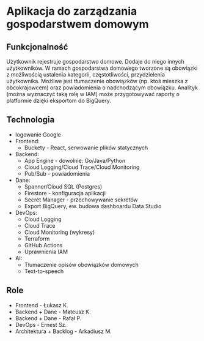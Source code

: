 # Aplikacja do zarządzania gospodarstwem domowym


## Funkcjonalność

Użytkownik rejestruje gospodarstwo domowe. Dodaje do niego innych użytkowników. W ramach gospodarstwa domowego tworzone są obowiązki z możliwością ustalenia kategorii, częstotliwości, przydzielenia użytkownika.  Możliwe jest tłumaczenie obowiązków (np. ktoś mieszka z obcokrajowcem) oraz powiadomienia o nadchodzącym obowiązku.
Analityk (można wyznaczyć taką rolę w IAM) może przygotowywać raporty o platformie dzięki eksportom do BigQuery.

## Technologia

- logowanie Google
- Frontend:
	- Buckety - React, serwowanie plików statycznych
- Backend:
	- App Engine - dowolnie: Go/Java/Python
	- Cloud Logging/Cloud Trace/Cloud Monitoring
	- Pub/Sub - powiadomienia
- Dane:
	- Spanner/Cloud SQL (Postgres)
	- Firestore - konfiguracja aplikacji
	- Secret Manager - przechowywanie sekretów
	- Export BigQuery, ew. budowa dashboardu Data Studio
- DevOps:
	- Cloud Logging
	- Cloud Trace
	- Cloud Monitoring (wykresy)
	- Terraform
	- GitHub Actions
	- Uprawnienia IAM
- AI:
	- Tłumaczenie opisów obowiązków domowych
	- Text-to-speech

## Role

- Frontend - Łukasz K.
- Backend + Dane - Mateusz K.
- Backend + Dane - Rafał P.
- DevOps - Ernest Sz.
- Architektura + Backlog - Arkadiusz M.